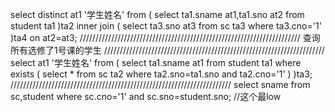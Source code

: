 select distinct at1 '学生姓名'
from
(        select ta1.sname at1,ta1.sno at2
         from student ta1
)ta2
inner join
(        select ta3.sno at3
         from sc ta3
         where ta3.cno='1'
)ta4
on at2=at3;
//////////////////////////////////////////////////////////////////////
查询所有选修了1号课的学生
//////////////////////////////////////////////////////////////////////
select at1 '学生姓名'
from
(        select ta1.sname at1
         from student ta1
         where exists
         (       select *
                 from sc ta2
                 where ta2.sno=ta1.sno
                 and ta2.cno='1'
         )
)ta3;
//////////////////////////////////////////////////////////////////////
select sname
from sc,student
where sc.cno='1'
and sc.sno=student.sno;
//这个最low
